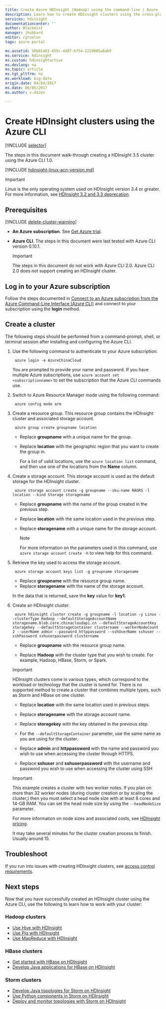 ```yaml
---
title: Create Azure HDInsight (Hadoop) using the command-line | Azure
description: Learn how to create HDInsight clusters using the cross-platform Azure CLI 1.0.
services: hdinsight
documentationcenter: ''
author: Blackmist
manager: jhubbard
editor: cgronlun
tags: azure-portal

ms.assetid: 50b01483-455c-4d87-b754-2229005a8ab9
ms.service: hdinsight
ms.custom: hdinsightactive
ms.devlang: na
ms.topic: article
ms.tgt_pltfrm: na
ms.workload: big-data
origin.date: 04/04/2017
ms.date: 06/05/2017
ms.author: v-dazen

---
```

# Create HDInsight clusters using the Azure CLI

[!INCLUDE [selector](../../includes/hdinsight-create-linux-cluster-selector.md)]

The steps in this document walk-through creating a HDInsight 3.5 cluster using the Azure CLI 1.0.

[!INCLUDE [hdinsight-linux-acn-version.md](../../includes/hdinsight-linux-acn-version.md)]

> [!IMPORTANT]
> Linux is the only operating system used on HDInsight version 3.4 or greater. For more information, see [HDInsight 3.2 and 3.3 deprecation](hdinsight-component-versioning.md#hdi-version-33-nearing-deprecation-date).

## Prerequisites

[!INCLUDE [delete-cluster-warning](../../includes/hdinsight-delete-cluster-warning.md)]

* **An Azure subscription**. See [Get Azure trial](https://www.azure.cn/pricing/1rmb-trial/).

* **Azure CLI**. The steps in this document were last tested with Azure CLI version 0.10.1.

    > [!IMPORTANT]
    > The steps in this document do not work with Azure CLI 2.0. Azure CLI 2.0 does not support creating an HDInsight cluster.

## Log in to your Azure subscription

Follow the steps documented in [Connect to an Azure subscription from the Azure Command-Line Interface (Azure CLI)](../xplat-cli-connect.md) and connect to your subscription using the **login** method.

## Create a cluster

The following steps should be performed from a command-prompt, shell, or terminal session after installing and configuring the Azure CLI.

1. Use the following command to authenticate to your Azure subscription:

        azure login -e AzureChinaCloud

    You are prompted to provide your name and password. If you have multiple Azure subscriptions, use `azure account set <subscriptionname>` to set the subscription that the Azure CLI commands use.

2. Switch to Azure Resource Manager mode using the following command:

        azure config mode arm

3. Create a resource group. This resource group contains the HDInsight cluster and associated storage account.

        azure group create groupname location

    * Replace **groupname** with a unique name for the group.

    * Replace **location** with the geographic region that you want to create the group in.

       For a list of valid locations, use the `azure location list` command, and then use one of the locations from the **Name** column.

4. Create a storage account. This storage account is used as the default storage for the HDInsight cluster.

        azure storage account create -g groupname --sku-name RAGRS -l location --kind Storage storagename

    * Replace **groupname** with the name of the group created in the previous step.

    * Replace **location** with the same location used in the previous step.

    * Replace **storagename** with a unique name for the storage account.

        > [!NOTE]
        > For more information on the parameters used in this command, use `azure storage account create -h` to view help for this command.

5. Retrieve the key used to access the storage account.

        azure storage account keys list -g groupname storagename

    * Replace **groupname** with the resource group name.
    * Replace **storagename** with the name of the storage account.

     In the data that is returned, save the **key** value for **key1**.

6. Create an HDInsight cluster.

        azure hdinsight cluster create -g groupname -l location -y Linux --clusterType Hadoop --defaultStorageAccountName storagename.blob.core.chinacloudapi.cn --defaultStorageAccountKey storagekey --defaultStorageContainer clustername --workerNodeCount 2 --userName admin --password httppassword --sshUserName sshuser --sshPassword sshuserpassword clustername

    * Replace **groupname** with the resource group name.

    * Replace **Hadoop** with the cluster type that you wish to create. For example, Hadoop, HBase, Storm, or Spark.

     > [!IMPORTANT]
     > HDInsight clusters come in various types, which correspond to the workload or technology that the cluster is tuned for. There is no supported method to create a cluster that combines multiple types, such as Storm and HBase on one cluster.

    * Replace **location** with the same location used in previous steps.

    * Replace **storagename** with the storage account name.

    * Replace **storagekey** with the key obtained in the previous step.

    * For the `--defaultStorageContainer` parameter, use the same name as you are using for the cluster.

    * Replace **admin** and **httppassword** with the name and password you wish to use when accessing the cluster through HTTPS.

    * Replace **sshuser** and **sshuserpassword** with the username and password you wish to use when accessing the cluster using SSH

    > [!IMPORTANT]
    > This example creates a cluster with two worker notes. If you plan on more than 32 worker nodes (during cluster creation or by scaling the cluster,) then you must select a head node size with at least 8 cores and 14-GB RAM. You can set the head node size by using the `--headNodeSize` parameter.
    >
    > For more information on node sizes and associated costs, see [HDInsight pricing](https://www.azure.cn/pricing/details/hdinsight/).

    It may take several minutes for the cluster creation process to finish. Usually around 15.

## Troubleshoot

If you run into issues with creating HDInsight clusters, see [access control requirements](hdinsight-administer-use-portal-linux.md#create-clusters).

## Next steps

Now that you have successfully created an HDInsight cluster using the Azure CLI, use the following to learn how to work with your cluster:

### Hadoop clusters

* [Use Hive with HDInsight](hdinsight-use-hive.md)
* [Use Pig with HDInsight](hdinsight-use-pig.md)
* [Use MapReduce with HDInsight](hdinsight-use-mapreduce.md)

### HBase clusters

* [Get started with HBase on HDInsight](hdinsight-hbase-tutorial-get-started-linux.md)
* [Develop Java applications for HBase on HDInsight](hdinsight-hbase-build-java-maven-linux.md)

### Storm clusters

* [Develop Java topologies for Storm on HDInsight](hdinsight-storm-develop-java-topology.md)
* [Use Python components in Storm on HDInsight](hdinsight-storm-develop-python-topology.md)
* [Deploy and monitor topologies with Storm on HDInsight](hdinsight-storm-deploy-monitor-topology-linux.md)
